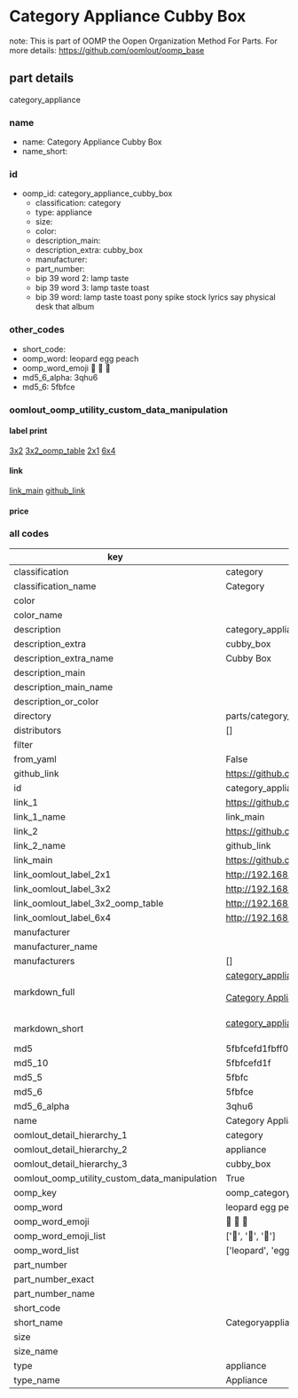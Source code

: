 # Category Appliance Cubby Box  

note: This is part of OOMP the Oopen Organization Method For Parts. For more details: https://github.com/oomlout/oomp_base

##  part details



category_appliance

### name
* name: Category Appliance Cubby Box
* name_short: 
### id
* oomp_id: category_appliance_cubby_box
  * classification: category
  * type: appliance
  * size: 
  * color: 
  * description_main: 
  * description_extra: cubby_box
  * manufacturer: 
  * part_number: 
  * bip 39 word 2: lamp taste
  * bip 39 word 3: lamp taste toast
  * bip 39 word: lamp taste toast pony spike stock lyrics say physical desk that album

### other_codes
* short_code: 
* oomp_word: leopard egg peach
* oomp_word_emoji :leopard: :egg: :peach:
* md5_6_alpha: 3qhu6
* md5_6: 5fbfce






### oomlout_oomp_utility_custom_data_manipulation
#### label print
[3x2](http://192.168.1.245:1112/?label=oomp%203qhu6)
[3x2_oomp_table](http://192.168.1.107:1112/?label=oomp%203qhu6)
[2x1](http://192.168.1.242:1112/?label=oomp%203qhu6)
[6x4](http://192.168.1.55:1112/?label=oomp%203qhu6)    

#### link

[link_main](https://github.com/oomlout/oomlout_oomp_current_version_messy/tree/main/parts/category_appliance_cubby_box) [github_link](https://github.com/oomlout/oomlout_oomp_part_src/tree/main/parts/category_appliance_cubby_box)                             

#### price







### all codes 
| key | value |  
| --- | --- |  
| classification | category |  
| classification_name | Category |  
| color |  |  
| color_name |  |  
| description | category_appliance |  
| description_extra | cubby_box |  
| description_extra_name | Cubby Box |  
| description_main |  |  
| description_main_name |  |  
| description_or_color |   |  
| directory | parts/category_appliance_cubby_box |  
| distributors | [] |  
| filter |  |  
| from_yaml | False |  
| github_link | https://github.com/oomlout/oomlout_oomp_part_src/tree/main/parts/category_appliance_cubby_box |  
| id | category_appliance_cubby_box |  
| link_1 | https://github.com/oomlout/oomlout_oomp_current_version_messy/tree/main/parts/category_appliance_cubby_box |  
| link_1_name | link_main |  
| link_2 | https://github.com/oomlout/oomlout_oomp_part_src/tree/main/parts/category_appliance_cubby_box |  
| link_2_name | github_link |  
| link_main | https://github.com/oomlout/oomlout_oomp_current_version_messy/tree/main/parts/category_appliance_cubby_box |  
| link_oomlout_label_2x1 | http://192.168.1.242:1112/?label=oomp%203qhu6 |  
| link_oomlout_label_3x2 | http://192.168.1.245:1112/?label=oomp%203qhu6 |  
| link_oomlout_label_3x2_oomp_table | http://192.168.1.107:1112/?label=oomp%203qhu6 |  
| link_oomlout_label_6x4 | http://192.168.1.55:1112/?label=oomp%203qhu6 |  
| manufacturer |  |  
| manufacturer_name |  |  
| manufacturers | [] |  
| markdown_full | [category_appliance_cubby_box](https://github.com/oomlout/oomlout_oomp_current_version_messy/tree/main/parts/category_appliance_cubby_box)<br>[](https://github.com/oomlout/oomlout_oomp_current_version_messy/tree/main/parts/category_appliance_cubby_box)<br>[Category Appliance Cubby Box](https://github.com/oomlout/oomlout_oomp_current_version_messy/tree/main/parts/category_appliance_cubby_box)<br><br> |  
| markdown_short | [category_appliance_cubby_box](https://github.com/oomlout/oomlout_oomp_current_version_messy/tree/main/parts/category_appliance_cubby_box)<br><br> |  
| md5 | 5fbfcefd1fbff0af5868ea7fc6378be6 |  
| md5_10 | 5fbfcefd1f |  
| md5_5 | 5fbfc |  
| md5_6 | 5fbfce |  
| md5_6_alpha | 3qhu6 |  
| name | Category Appliance Cubby Box |  
| oomlout_detail_hierarchy_1 | category |  
| oomlout_detail_hierarchy_2 | appliance |  
| oomlout_detail_hierarchy_3 | cubby_box |  
| oomlout_oomp_utility_custom_data_manipulation | True |  
| oomp_key | oomp_category_appliance_cubby_box |  
| oomp_word | leopard egg peach |  
| oomp_word_emoji | :leopard: :egg: :peach: |  
| oomp_word_emoji_list | [':leopard:', ':egg:', ':peach:'] |  
| oomp_word_list | ['leopard', 'egg', 'peach'] |  
| part_number |  |  
| part_number_exact |  |  
| part_number_name |  |  
| short_code |  |  
| short_name | Categoryappliance |  
| size |  |  
| size_name |  |  
| type | appliance |  
| type_name | Appliance |  
